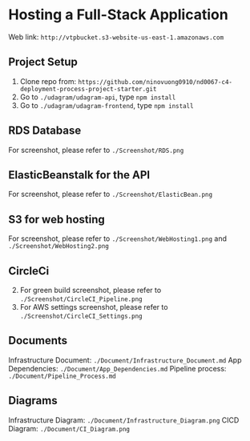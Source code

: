 # Hosting a Full-Stack Application
Web link: `http://vtpbucket.s3-website-us-east-1.amazonaws.com`

## Project Setup
1. Clone repo from: `https://github.com/ninovuong0910/nd0067-c4-deployment-process-project-starter.git`
2. Go to `./udagram/udagram-api`, type `npm install`
3. Go to `./udagram/udagram-frontend`, type `npm install`

## RDS Database
For screenshot, please refer to `./Screenshot/RDS.png`

## ElasticBeanstalk for the API
For screenshot, please refer to `./Screenshot/ElasticBean.png`

## S3 for web hosting
For screenshot, please refer to `./Screenshot/WebHosting1.png` and `./Screenshot/WebHosting2.png`

## CircleCi
2. For green build screenshot, please refer to `./Screenshot/CircleCI_Pipeline.png`
3. For AWS settings screenshot, please refer to `./Screenshot/CircleCI_Settings.png`

## Documents
Infrastructure Document: `./Document/Infrastructure_Document.md`
App Dependencies: `./Document/App_Dependencies.md`
Pipeline process: `./Document/Pipeline_Process.md`

## Diagrams
Infrastructure Diagram: `./Document/Infrastructure_Diagram.png`
CICD Diagram: `./Document/CI_Diagram.png`